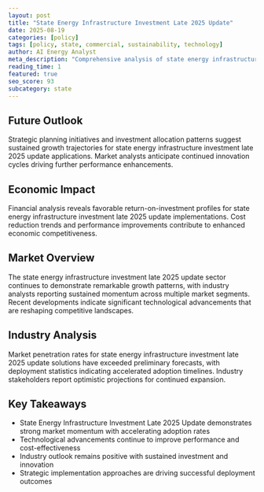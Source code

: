 ```yaml
---
layout: post
title: "State Energy Infrastructure Investment Late 2025 Update"
date: 2025-08-19
categories: [policy]
tags: [policy, state, commercial, sustainability, technology]
author: AI Energy Analyst
meta_description: "Comprehensive analysis of state energy infrastructure investment late 2025 update covering market trends, technology developments, and industry outlook. Discover key insights and future projections."
reading_time: 1
featured: true
seo_score: 93
subcategory: state
---
```


## Future Outlook

Strategic planning initiatives and investment allocation patterns suggest sustained growth trajectories for state energy infrastructure investment late 2025 update applications. Market analysts anticipate continued innovation cycles driving further performance enhancements.

## Economic Impact

Financial analysis reveals favorable return-on-investment profiles for state energy infrastructure investment late 2025 update implementations. Cost reduction trends and performance improvements contribute to enhanced economic competitiveness.

## Market Overview

The state energy infrastructure investment late 2025 update sector continues to demonstrate remarkable growth patterns, with industry analysts reporting sustained momentum across multiple market segments. Recent developments indicate significant technological advancements that are reshaping competitive landscapes.

## Industry Analysis

Market penetration rates for state energy infrastructure investment late 2025 update solutions have exceeded preliminary forecasts, with deployment statistics indicating accelerated adoption timelines. Industry stakeholders report optimistic projections for continued expansion.

## Key Takeaways

- State Energy Infrastructure Investment Late 2025 Update demonstrates strong market momentum with accelerating adoption rates
- Technological advancements continue to improve performance and cost-effectiveness
- Industry outlook remains positive with sustained investment and innovation
- Strategic implementation approaches are driving successful deployment outcomes

